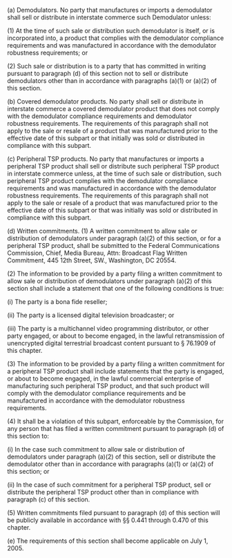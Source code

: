(a) Demodulators. No party that manufactures or imports a demodulator shall sell or distribute in interstate commerce such Demodulator unless:

(1) At the time of such sale or distribution such demodulator is itself, or is incorporated into, a product that complies with the demodulator compliance requirements and was manufactured in accordance with the demodulator robustness requirements; or

(2) Such sale or distribution is to a party that has committed in writing pursuant to paragraph (d) of this section not to sell or distribute demodulators other than in accordance with paragraphs (a)(1) or (a)(2) of this section.

(b) Covered demodulator products. No party shall sell or distribute in interstate commerce a covered demodulator product that does not comply with the demodulator compliance requirements and demodulator robustness requirements. The requirements of this paragraph shall not apply to the sale or resale of a product that was manufactured prior to the effective date of this subpart or that initially was sold or distributed in compliance with this subpart.

(c) Peripheral TSP products. No party that manufactures or imports a peripheral TSP product shall sell or distribute such peripheral TSP product in interstate commerce unless, at the time of such sale or distribution, such peripheral TSP product complies with the demodulator compliance requirements and was manufactured in accordance with the demodulator robustness requirements. The requirements of this paragraph shall not apply to the sale or resale of a product that was manufactured prior to the effective date of this subpart or that was initially was sold or distributed in compliance with this subpart.

(d) Written commitments. (1) A written commitment to allow sale or distribution of demodulators under paragraph (a)(2) of this section, or for a peripheral TSP product, shall be submitted to the Federal Communications Commission, Chief, Media Bureau, Attn: Broadcast Flag Written Commitment, 445 12th Street, SW., Washington, DC 20554.

(2) The information to be provided by a party filing a written commitment to allow sale or distribution of demodulators under paragraph (a)(2) of this section shall include a statement that one of the following conditions is true:

(i) The party is a bona fide reseller;

(ii) The party is a licensed digital television broadcaster; or

(iii) The party is a multichannel video programming distributor, or other party engaged, or about to become engaged, in the lawful retransmission of unencrypted digital terrestrial broadcast content pursuant to § 76.1909 of this chapter.

(3) The information to be provided by a party filing a written commitment for a peripheral TSP product shall include statements that the party is engaged, or about to become engaged, in the lawful commercial enterprise of manufacturing such peripheral TSP product, and that such product will comply with the demodulator compliance requirements and be manufactured in accordance with the demodulator robustness requirements.

(4) It shall be a violation of this subpart, enforceable by the Commission, for any person that has filed a written commitment pursuant to paragraph (d) of this section to:

(i) In the case such commitment to allow sale or distribution of demodulators under paragraph (a)(2) of this section, sell or distribute the demodulator other than in accordance with paragraphs (a)(1) or (a)(2) of this section; or

(ii) In the case of such commitment for a peripheral TSP product, sell or distribute the peripheral TSP product other than in compliance with paragraph (c) of this section.

(5) Written commitments filed pursuant to paragraph (d) of this section will be publicly available in accordance with §§ 0.441 through 0.470 of this chapter.

(e) The requirements of this section shall become applicable on July 1, 2005.

